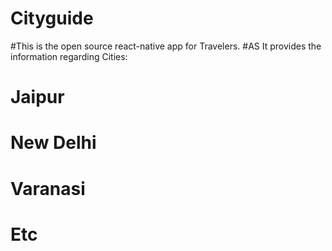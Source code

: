 # Cityguide
#This is the open source react-native app for Travelers.
#AS It provides the information regarding Cities:
# Jaipur
# New Delhi
# Varanasi
# Etc

